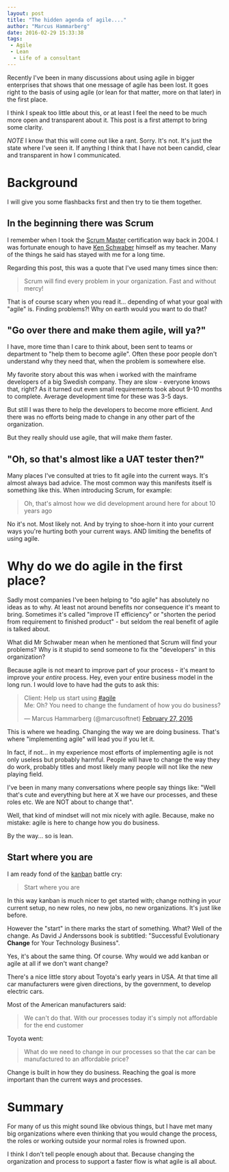 ```yaml
---
layout: post
title: "The hidden agenda of agile...."
author: "Marcus Hammarberg"
date: 2016-02-29 15:33:38
tags:
 - Agile
 - Lean
  - Life of a consultant
---
```


Recently I've been in many discussions about using agile in bigger enterprises that shows that one message of agile has been lost. It goes right to the basis of using agile (or lean for that matter, more on that later) in the first place.

I think I speak too little about this, or at least I feel the need to be much more open and transparent about it. This post is a first attempt to bring some clarity.

*NOTE* I know that this will come out like a rant. Sorry. It's not. It's just the state where I've seen it. If anything I think that I have not been candid, clear and transparent in how I communicated.

<!-- excerpt-end -->

# Background
I will give you some flashbacks first and then try to tie them together.

## In the beginning there was Scrum
I remember when I took the [Scrum Master](https://www.scrum.org) certification way back in 2004. I was fortunate enough to have [Ken Schwaber](https://en.wikipedia.org/wiki/Ken_Schwaber) himself as my teacher. Many of the things he said has stayed with me for a long time.

Regarding this post, this was a quote that I've used many times since then:

<blockquote>Scrum will find every problem in your organization. Fast and without mercy!</blockquote>

That is of course scary when you read it... depending of what your goal with "agile" is. Finding problems?! Why on earth would you want to do that?

## "Go over there and make them agile, will ya?"
I have, more time than I care to think about, been sent to teams or department to "help them to become agile". Often these poor people don't understand why they need that, when the problem is somewhere else.

My favorite story about this was when i worked with the mainframe developers of a big Swedish company. They are slow - everyone knows that, right? As it turned out even small requirements took about 9-10 months to complete. Average development time for these was 3-5 days.

But still I was there to help the developers to become more efficient. And there was no efforts being made to change in any other part of the organization.

But they really should use agile, that will make *them* faster.

## "Oh, so that's almost like a UAT tester then?"
Many places I've consulted at tries to fit agile into the current ways. It's almost always bad advice. The most common way this manifests itself is something like this. When introducing Scrum, for example:

<blockquote>Oh, that's almost how we did development around here for about 10 years ago</blockquote>

No it's not. Most likely not. And by trying to shoe-horn it into your current ways you're hurting both your current ways. AND limiting the benefits of using agile.

# Why do we do agile in the first place?
Sadly most companies I've been helping to "do agile" has absolutely no ideas as to why. At least not around benefits nor consequence it's meant to bring. Sometimes it's called "improve IT efficiency" or "shorten the period from requirement to finished product" - but seldom the real benefit of agile is talked about.

What did Mr Schwaber mean when he mentioned that Scrum will find your problems? Why is it stupid to send someone to fix the "developers" in this organization?

Because agile is not meant to improve part of your process - it's meant to improve your *entire* process. Hey, even your entire business model in the long run. I would love to have had the guts to ask this:

<blockquote class="twitter-tweet" data-partner="tweetdeck"><p lang="en" dir="ltr">Client: Help us start using <a href="https://twitter.com/hashtag/agile?src=hash">#agile</a><br>Me: Oh? You need to change the fundament of how you do business?</p>&mdash; Marcus Hammarberg (@marcusoftnet) <a href="https://twitter.com/marcusoftnet/status/703531223679942656">February 27, 2016</a></blockquote>
<script async src="//platform.twitter.com/widgets.js" charset="utf-8"></script>

This is where we heading. Changing the way we are doing business. That's where "implementing agile" will lead you if you let it.

In fact, if not... in my experience most efforts of implementing agile is not only useless but probably harmful. People will have to change the way they do work, probably titles and most likely many people will not like the new playing field.

I've been in many many conversations where people say things like: "Well that's cute and everything but here at X we have our processes, and these roles etc. We are NOT about to change that".

Well, that kind of mindset will not mix nicely with agile. Because, make no mistake: agile is here to change how you do business.

By the way... so is lean.

## Start where you are
I am ready fond of the [kanban](http://bit.ly/theKanbanBook) battle cry:

<blockquote>Start where you are</blockquote>

In this way kanban is much nicer to get started with; change nothing in your current setup, no new roles, no new jobs, no new organizations. It's just like before.

However the "start" in there marks the start of something. What? Well of the change. As David J Anderssons book is subtitled: "Successful Evolutionary **Change** for Your Technology Business".

Yes, it's about the same thing. Of course. Why would we add kanban or agile at all if we don't want change?

There's a nice little story about Toyota's early years in USA. At that time all car manufacturers were given directions, by the government, to develop electric cars.

Most of the American manufacturers said:

<blockquote>We can't do that. With our processes today it's simply not affordable for the end customer</blockquote>

Toyota went:

<blockquote>What do we need to change in our processes so that the car can be manufactured to an affordable price?</blockquote>

Change is built in how they do business. Reaching the goal is more important than the current ways and processes.

# Summary
For many of us this might sound like obvious things, but I have met many big organizations where even thinking that you would change the process, the roles or working outside your normal roles is frowned upon.

I think I don't tell people enough about that. Because changing the organization and process to support a faster flow is what agile is all about.
